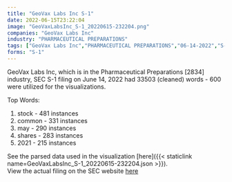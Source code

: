```yaml
---
title: "GeoVax Labs Inc S-1"
date: 2022-06-15T23:22:04
image: "GeoVaxLabsInc_S-1_20220615-232204.png"
companies: "GeoVax Labs Inc"
industry: "PHARMACEUTICAL PREPARATIONS"
tags: ["GeoVax Labs Inc","PHARMACEUTICAL PREPARATIONS","06-14-2022","S-1"]
forms: "S-1"
---
```

GeoVax Labs Inc, which is in the Pharmaceutical Preparations [2834] industry, SEC S-1 filing on June 14, 2022 had 33503 (cleaned) words - 600 were utilized for the visualizations.

Top Words:
1. stock - 481 instances
2. common - 331 instances
3. may - 290 instances
4. shares - 283 instances
5. 2021 - 215 instances


See the parsed data used in the visualization [here]({{< staticlink name=GeoVaxLabsInc_S-1_20220615-232204.json >}}).  
View the actual filing on the SEC website [here](https://www.sec.gov/Archives/edgar/data/832489/0001437749-22-014947.txt)